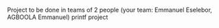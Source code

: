 Project to be done in teams of 2 people (your team: Emmanuel Eselebor, AGBOOLA Emmanuel)
printf project
